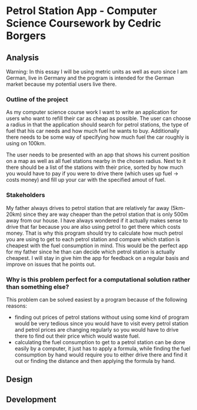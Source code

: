 <!--  Might wanna take a look at this: https://stackoverflow.com/questions/2188884/how-can-i-mix-latex-in-with-markdown -->
# Petrol Station App - Computer Science Coursework by Cedric Borgers

## Analysis

Warning: In this essay I will be using metric units as well as euro since I am German, live in Germany and the program is intended for the German market because my potential users live there.

### Outline of the project

As my computer science course work I want to write an application for users who want to refill their car as cheap as possible. The user can choose a radius in that the application should search for petrol stations, the type of fuel that his car needs and how much fuel he wants to buy. Additionally there needs to be some way of specifying how much fuel the car roughly is using on 100km. 

The user needs to be presented with an app that shows his current position on a map as well as all fuel stations nearby in the chosen radius. Next to it there should be a list of the stations with their price, sorted by how much you would have to pay if you were to drive there (which uses up fuel -> costs money) and fill up your car with the specified amout of fuel.

### Stakeholders

My father always drives to petrol station that are relatively far away (5km-20km) since they are way cheaper than the petrol station that is only 500m away from our house.
I have always wondered if it actually makes sense to drive that far because you are also using petrol to get there which costs money. That is why this program should try to calculate how much petrol you are using to get to each petrol station and compare which station is cheapest with the fuel consumption in mind. This would be the perfect app for my father since he than can decide which petrol station is actually cheapest. I will stay in give him the app for feedback on a regular basis and improve on issues that he points out.

### Why is this problem perfect for a computational solution rather than something else?

This problem can be solved easiest by a program because of the following reasons:
- finding out prices of petrol stations without using some kind of program would be very tedious since you would have to visit every petrol station and petrol prices are changing regularly so you would have to drive there to find out their price which would waste fuel.
- calculating the fuel consumption to get to a petrol station can be done easily by a computer, it just has to apply a formula, while finding the fuel consumption by hand would require you to either drive there and find it out or finding the distance and then applying the formula by hand.




## Design

## Development